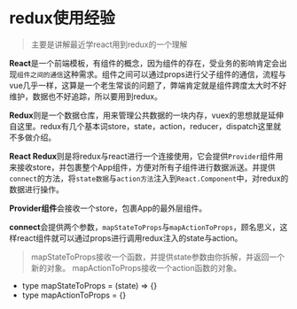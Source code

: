 # redux使用经验
> 主要是讲解最近学react用到redux的一个理解

**React**是一个前端模板，有组件的概念，因为组件的存在，受业务的影响肯定会出现`组件之间的通信`这种需求。组件之间可以通过props进行父子组件的通信，流程与vue几乎一样，这算是一个老生常谈的问题了，弊端肯定就是组件跨度太大时不好维护，数据也不好追踪，所以要用到redux。

**Redux**则是一个数据仓库，用来管理公共数据的一块内存，vuex的思想就是延伸自这里。redux有几个基本词store，state，action，reducer，dispatch这里就不多做介绍。

**React Redux**则是将redux与react进行一个连接使用，它会提供`Provider`组件用来接收store，并包裹整个App组件，方便对所有子组件进行数据派送。并提供`connect`的方法，将`state数据`与`action方法`注入到`React.Component`中，对redux的数据进行操作。

**Provider组件**会接收一个store，包裹App的最外层组件。

**connect**会提供两个参数，`mapStateToProps`与`mapActionToProps`，顾名思义，这样react组件就可以通过props进行调用redux注入的state与action。

>mapStateToProps接收一个函数，并提供state参数由你拆解，并返回一个新的对象。
>mapActionToProps接收一个action函数的对象。
- type mapStateToProps = (state) => {}
- type mapActionToProps = {}